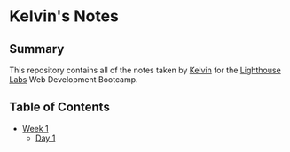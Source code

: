 # Kelvin's Notes

## Summary

This repository contains all of the notes taken by [Kelvin](https://github.com/kelvinhuang98) for the [Lighthouse Labs](https://www.lighthouselabs.ca/) Web Development Bootcamp.

## Table of Contents

- [Week 1](/Week_1)
  - [Day 1](/Week_1/Day_1/)
